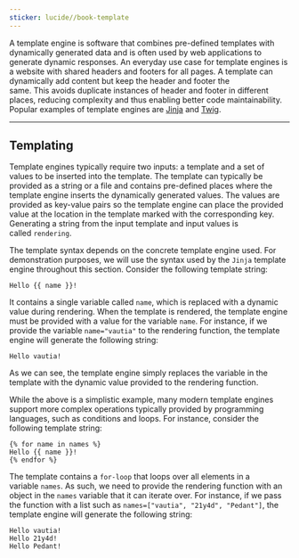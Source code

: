 ```yaml
---
sticker: lucide//book-template
---
```

A template engine is software that combines pre-defined templates with dynamically generated data and is often used by web applications to generate dynamic responses. An everyday use case for template engines is a website with shared headers and footers for all pages. A template can dynamically add content but keep the header and footer the same. This avoids duplicate instances of header and footer in different places, reducing complexity and thus enabling better code maintainability. Popular examples of template engines are [Jinja](https://jinja.palletsprojects.com/en/3.1.x/) and [Twig](https://twig.symfony.com/).

---

## Templating

Template engines typically require two inputs: a template and a set of values to be inserted into the template. The template can typically be provided as a string or a file and contains pre-defined places where the template engine inserts the dynamically generated values. The values are provided as key-value pairs so the template engine can place the provided value at the location in the template marked with the corresponding key. Generating a string from the input template and input values is called `rendering`.

The template syntax depends on the concrete template engine used. For demonstration purposes, we will use the syntax used by the `Jinja` template engine throughout this section. Consider the following template string:

```jinja2
Hello {{ name }}!
```

It contains a single variable called `name`, which is replaced with a dynamic value during rendering. When the template is rendered, the template engine must be provided with a value for the variable `name`. For instance, if we provide the variable `name="vautia"` to the rendering function, the template engine will generate the following string:

```
Hello vautia!
```

As we can see, the template engine simply replaces the variable in the template with the dynamic value provided to the rendering function.

While the above is a simplistic example, many modern template engines support more complex operations typically provided by programming languages, such as conditions and loops. For instance, consider the following template string:

```jinja2
{% for name in names %}
Hello {{ name }}!
{% endfor %}
```

The template contains a `for-loop` that loops over all elements in a variable `names`. As such, we need to provide the rendering function with an object in the `names` variable that it can iterate over. For instance, if we pass the function with a list such as `names=["vautia", "21y4d", "Pedant"]`, the template engine will generate the following string:

```
Hello vautia!
Hello 21y4d!
Hello Pedant!
```

